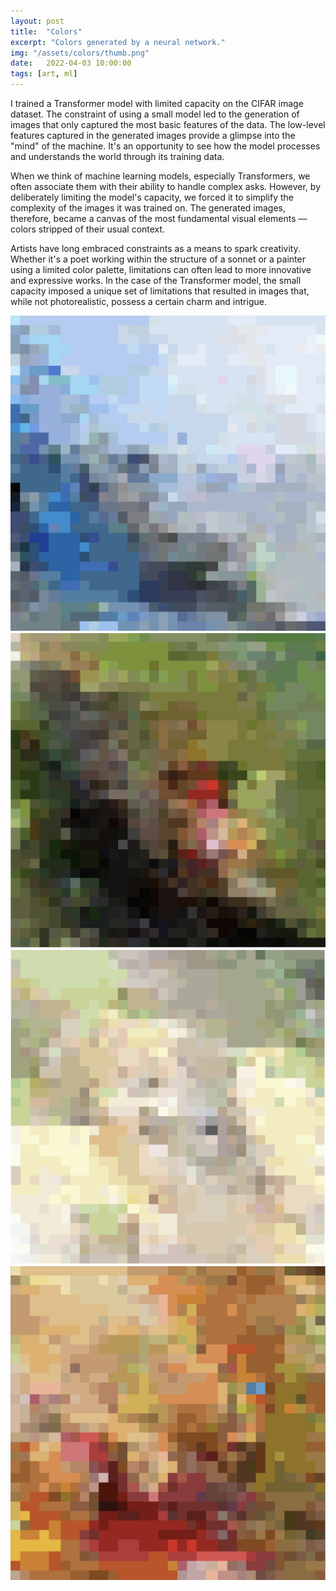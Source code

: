 ```yaml
---
layout: post
title:  "Colors"
excerpt: "Colors generated by a neural network."
img: "/assets/colors/thumb.png"
date:   2022-04-03 10:00:00
tags: [art, ml]
---
```


I trained a Transformer model with limited capacity on the CIFAR image dataset. The constraint of using a small model led to the generation of images that only captured the most basic features of the data. The low-level features captured in the generated images provide a glimpse into the "mind" of the machine. It's an opportunity to see how the model processes and understands the world through its training data.

When we think of machine learning models, especially Transformers, we often associate them with their ability to handle complex asks. However, by deliberately limiting the model's capacity, we forced it to simplify the complexity of the images it was trained on. The generated images, therefore, became a canvas of the most fundamental visual elements — colors stripped of their usual context.

Artists have long embraced constraints as a means to spark creativity. Whether it's a poet working within the structure of a sonnet or a painter using a limited color palette, limitations can often lead to more innovative and expressive works. In the case of the Transformer model, the small capacity imposed a unique set of limitations that resulted in images that, while not photorealistic, possess a certain charm and intrigue.


<div class="art">

  <div class="artpiece">
    <img src="/assets/colors/blue.png" alt="Colors" />
  </div>

  <div class="artpiece">
    <img src="/assets/colors/green_and_red.png" alt="Colors" />
  </div>

  <div class="artpiece">
    <img src="/assets/colors/yellow.png" alt="Colors" />
  </div>

  <div class="artpiece">
    <img src="/assets/colors/orange.png" alt="Colors" />
  </div>

</div>
